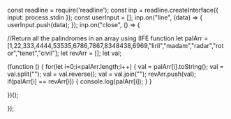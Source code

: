const readline = require('readline');
const inp = readline.createInterface({
  input: process.stdin
});
const userInput = [];
inp.on("line", (data) => {
 userInput.push(data);
});
inp.on("close", () => {

//Return all the palindromes in an array using IIFE function
let palArr = [1,22,333,4444,53535,6786,7867,8348438,6969,"liril","madam","radar","rotor","tenet","civil"];
let revArr = [];
let val;

(function () {
    for(let i=0;i<palArr.length;i++)
    {
        val = palArr[i].toString();
        val = val.split("");
        val = val.reverse();
        val = val.join("");
        revArr.push(val);
        if(palArr[i] == revArr[i])
        {
            console.log(palArr[i]);
        }
    }
    
})();

});
